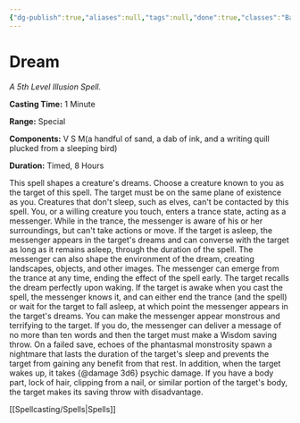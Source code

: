 ```yaml
---
{"dg-publish":true,"aliases":null,"tags":null,"done":true,"classes":"Bard, Warlock, Wizard,","spellLevel":5,"school":"Illusion","source":"PHB","permalink":"/spells/dream/","dgHomeLink":false,"dgPassFrontmatter":true}
---
```


# Dream
*A 5th Level Illusion Spell.*

**Casting Time:** 1 Minute

**Range:** Special

**Components:** V S M(a handful of sand, a dab of ink, and a writing quill plucked from a sleeping bird)

**Duration:** Timed, 8 Hours

This spell shapes a creature's dreams. Choose a creature known to you as the target of this spell. The target must be on the same plane of existence as you. Creatures that don't sleep, such as elves, can't be contacted by this spell. You, or a willing creature you touch, enters a trance state, acting as a messenger. While in the trance, the messenger is aware of his or her surroundings, but can't take actions or move.
If the target is asleep, the messenger appears in the target's dreams and can converse with the target as long as it remains asleep, through the duration of the spell. The messenger can also shape the environment of the dream, creating landscapes, objects, and other images. The messenger can emerge from the trance at any time, ending the effect of the spell early. The target recalls the dream perfectly upon waking. If the target is awake when you cast the spell, the messenger knows it, and can either end the trance (and the spell) or wait for the target to fall asleep, at which point the messenger appears in the target's dreams.
You can make the messenger appear monstrous and terrifying to the target. If you do, the messenger can deliver a message of no more than ten words and then the target must make a Wisdom saving throw. On a failed save, echoes of the phantasmal monstrosity spawn a nightmare that lasts the duration of the target's sleep and prevents the target from gaining any benefit from that rest. In addition, when the target wakes up, it takes {@damage 3d6} psychic damage.
If you have a body part, lock of hair, clipping from a nail, or similar portion of the target's body, the target makes its saving throw with disadvantage.

[[Spellcasting/Spells|Spells]]